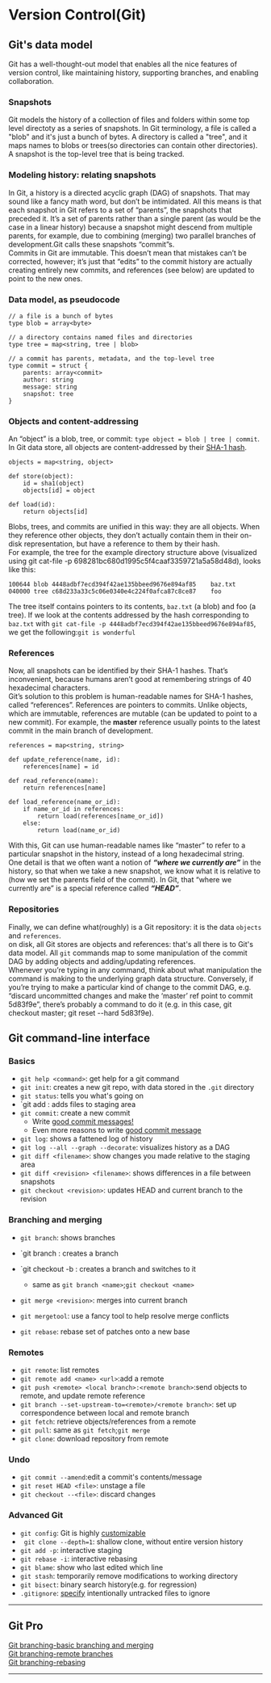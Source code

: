# Version Control(Git)
## Git's data model
Git has a well-thought-out model that enables all the nice features of version control, like maintaining history, supporting branches, and enabling collaboration.  
### Snapshots
Git models the history of a collection of files and folders within some top level directoty as a series of snapshots. In Git terminology, a file is called a "blob" and it's just a bunch of bytes. A directory is called a "tree", and it maps names to blobs or trees(so directories can contain other directories). A snapshot is the top-level tree that is being tracked.
### Modeling history: relating snapshots
In Git, a history is a directed acyclic graph (DAG) of snapshots. That may sound like a fancy math word, but don’t be intimidated. All this means is that each snapshot in Git refers to a set of “parents”, the snapshots that preceded it. It’s a set of parents rather than a single parent (as would be the case in a linear history) because a snapshot might descend from multiple parents, for example, due to combining (merging) two parallel branches of development.Git calls these snapshots “commit”s.   
Commits in Git are immutable. This doesn’t mean that mistakes can’t be corrected, however; it’s just that “edits” to the commit history are actually creating entirely new commits, and references (see below) are updated to point to the new ones.
### Data model, as pseudocode

```
// a file is a bunch of bytes
type blob = array<byte>

// a directory contains named files and directories
type tree = map<string, tree | blob>

// a commit has parents, metadata, and the top-level tree
type commit = struct {
    parents: array<commit>
    author: string
    message: string
    snapshot: tree
}
```
### Objects and content-addressing
An “object” is a blob, tree, or commit: `type object = blob | tree | commit`.  In Git data store, all objects are content-addressed by their [SHA-1 hash](https://zh.wikipedia.org/wiki/SHA-1).  
```
objects = map<string, object>

def store(object):
    id = sha1(object)
    objects[id] = object

def load(id):
    return objects[id]
```
Blobs, trees, and commits are unified in this way: they are all objects. When they reference other objects, they don’t actually contain them in their on-disk representation, but have a reference to them by their hash.  
For example, the tree for the example directory structure above (visualized using git cat-file -p 698281bc680d1995c5f4caaf3359721a5a58d48d), looks like this:
```
100644 blob 4448adbf7ecd394f42ae135bbeed9676e894af85    baz.txt
040000 tree c68d233a33c5c06e0340e4c224f0afca87c8ce87    foo
```
The tree itself contains pointers to its contents, `baz.txt` (a blob) and foo (a tree). If we look at the contents addressed by the hash corresponding to `baz.txt` with `git cat-file -p 4448adbf7ecd394f42ae135bbeed9676e894af85`, we get the following:`git is wonderful`  
### References
Now, all snapshots can be identified by their SHA-1 hashes. That’s inconvenient, because humans aren’t good at remembering strings of 40 hexadecimal characters.  
Git’s solution to this problem is human-readable names for SHA-1 hashes, called “references”. References are pointers to commits. Unlike objects, which are immutable, references are mutable (can be updated to point to a new commit). For example, the **master** reference usually points to the latest commit in the main branch of development.
```
references = map<string, string>

def update_reference(name, id):
    references[name] = id

def read_reference(name):
    return references[name]

def load_reference(name_or_id):
    if name_or_id in references:
        return load(references[name_or_id])
    else:
        return load(name_or_id)
```
With this, Git can use human-readable names like “master” to refer to a particular snapshot in the history, instead of a long hexadecimal string.  
One detail is that we often want a notion of ***“where we currently are”*** in the history, so that when we take a new snapshot, we know what it is relative to (how we set the parents field of the commit). In Git, that “where we currently are” is a special reference called ***“HEAD”***.  
### Repositories
Finally, we can define what(roughly) is a Git repository: it is the data `objects` and `references`.  
on disk, all Git stores are objects and references: that's all there is to Git's data model. All `git` commands map to some manipulation of the commit DAG by adding objects and adding/updating references.  
Whenever you’re typing in any command, think about what manipulation the command is making to the underlying graph data structure. Conversely, if you’re trying to make a particular kind of change to the commit DAG, e.g. “discard uncommitted changes and make the ‘master’ ref point to commit 5d83f9e”, there’s probably a command to do it (e.g. in this case, git checkout master; git reset --hard 5d83f9e).
## Git command-line interface
### Basics
* `git help <command>`: get help for a git command
* `git init`: creates a new git repo, with data stored in the `.git` directory
* `git status`: tells you what's going on 
* `git add <filename>: adds files to staging area
* `git commit`: create a new commit
    * Write [good commit messages!](https://tbaggery.com/2008/04/19/a-note-about-git-commit-messages.html)
    * Even more reasons to write [good commit message](https://cbea.ms/git-commit/)
* `git log`: shows a fattened log of history
* `git log --all --graph --decorate`: visualizes history as a DAG
* `git diff <filename>`: show changes you made relative to the staging area
* `git diff <revision> <filename>`: shows differences in a file between snapshots
* `git checkout <revision>`: updates HEAD and current branch to the revision

### Branching and merging
* `git branch`: shows branches
* `git branch <name>: creates a branch
* `git checkout -b <name>: creates a branch and switches to it
    * same as `git branch <name>`;`git checkout <name>`

* `git merge <revision>`: merges into current branch
* `git mergetool`: use a fancy tool to help resolve merge conflicts
* `git rebase`: rebase set of patches onto a new base

### Remotes
* `git remote`: list remotes
* `git remote add <name> <url>`:add a remote
* `git push <remote> <local branch>:<remote branch>`:send objects to remote, and update remote reference
* `git branch --set-upstream-to=<remote>/<remote branch>`: set up correspondence between local and remote branch
* `git fetch`: retrieve objects/references from a remote
* `git pull`: same as `git fetch`;`git merge`
* `git clone`: download repository from remote

### Undo
* `git commit --amend`:edit a commit's contents/message
* `git reset HEAD <file>`: unstage a file
* `git checkout --<file>`: discard changes

### Advanced Git
* `git config`: Git is highly [customizable](https://git-scm.com/docs/git-config)
* ` git clone --depth=1`: shallow clone, without entire version history
* `git add -p`: interactive staging
* `git rebase -i`: interactive rebasing
* `git blame`: show who last edited which line
* `git stash`: temporarily remove modifications to working directory
* `git bisect`: binary search history(e.g. for regression)
* `.gitignore`: [specify](https://git-scm.com/docs/gitignore) intentionally untracked files to ignore
  
*** 

## Git Pro
[Git branching-basic branching and merging](https://git-scm.com/book/en/v2/Git-Branching-Basic-Branching-and-Merging)  
[Git branching-remote branches](https://git-scm.com/book/en/v2/Git-Branching-Remote-Branches)  
[Git branching-rebasing](https://git-scm.com/book/en/v2/Git-Branching-Rebasing)
***